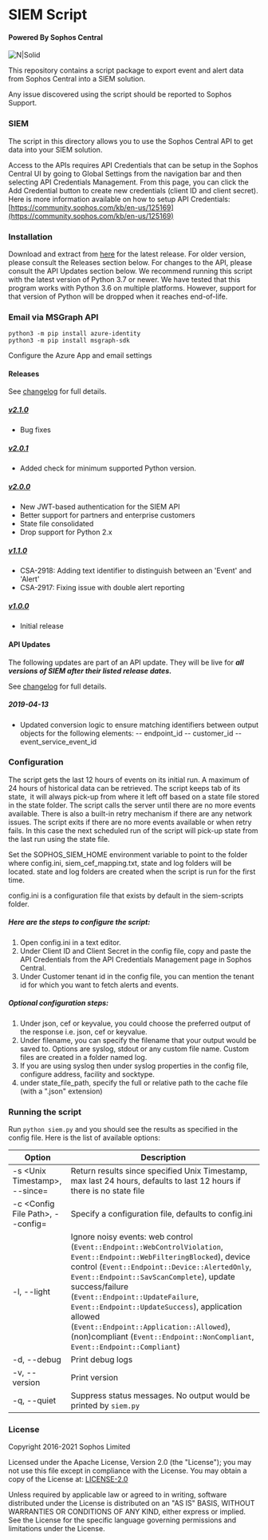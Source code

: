 # SIEM Script

#### Powered By Sophos Central

![N|Solid](https://www.sophos.com/en-us/medialibrary/SophosNext/Images/LP/SophosCentral/central-logo-cir.png?la=en)


This repository contains a script package to export event and alert data from Sophos Central into a SIEM solution.

Any issue discovered using the script should be reported to Sophos Support.


### SIEM

The script in this directory allows you to use the Sophos Central API to get data into your SIEM solution.

Access to the APIs requires API Credentials that can be setup in the Sophos Central UI by going to Global Settings from the navigation bar and then selecting API Credentials Management. From this page, you can click the Add Credential button to create new credentials (client ID and client secret).
Here is more information available on how to setup API Credentials: [https://community.sophos.com/kb/en-us/125169](https://community.sophos.com/kb/en-us/125169)


### Installation ###

Download and extract from [here](https://github.com/sophos/Sophos-Central-SIEM-Integration/archive/v2.1.0.zip) for the latest release.
For older version, please consult the Releases section below.
For changes to the API, please consult the API Updates section below.
We recommend running this script with the latest version of Python 3.7 or newer. We have tested that this program works with Python 3.6 on multiple platforms. However, support for that version of Python will be dropped when it reaches end-of-life.

### Email via MSGraph API ###

```
python3 -m pip install azure-identity
python3 -m pip install msgraph-sdk
```
Configure the Azure App and email settings

#### Releases ####

See [changelog](CHANGELOG.md) for full details.

##### [v2.1.0](https://github.com/sophos/Sophos-Central-SIEM-Integration/archive/v2.1.0.zip) #####

* Bug fixes

##### [v2.0.1](https://github.com/sophos/Sophos-Central-SIEM-Integration/archive/v2.0.1.zip) #####

* Added check for minimum supported Python version.

##### [v2.0.0](https://github.com/sophos/Sophos-Central-SIEM-Integration/archive/v2.0.0.zip) #####

* New JWT-based authentication for the SIEM API
* Better support for partners and enterprise customers
* State file consolidated
* Drop support for Python 2.x

##### [v1.1.0](https://github.com/sophos/Sophos-Central-SIEM-Integration/archive/v1.1.0.zip) #####

* CSA-2918: Adding text identifier to distinguish between an 'Event' and 'Alert'
* CSA-2917: Fixing issue with double alert reporting

##### [v1.0.0](https://github.com/sophos/Sophos-Central-SIEM-Integration/archive/v1.0.0.zip) #####

* Initial release

#### API Updates ####

The following updates are part of an API update. They will be live for ***all versions of SIEM after their listed release dates.***

See [changelog](CHANGELOG.md) for full details.

##### 2019-04-13 #####

* Updated conversion logic to ensure matching identifiers between output objects for the following elements:
-- endpoint_id --	customer_id --	event_service_event_id

### Configuration ###

The script gets the last 12 hours of events on its initial run. A maximum of 24 hours of historical data can be retrieved. The script keeps tab of its state, it will always pick-up from where it left off based on a state file stored in the state folder. The script calls the server until there are no more events available. There is also a built-in retry mechanism if there are any network issues. The script exits if there are no more events available or when retry fails. In this case the next scheduled run of the script will pick-up state from the last run using the state file.

Set the SOPHOS_SIEM_HOME environment variable to point to the folder where config.ini, siem_cef_mapping.txt, state and log folders will be located. state and log folders are created when the script is run for the first time.

config.ini is a configuration file that exists by default in the siem-scripts folder.

##### Here are the steps to configure the script:

1. Open config.ini in a text editor.
2. Under Client ID and Client Secret in the config file, copy and paste the API Credentials from the API Credentials Management page in Sophos Central.
3. Under Customer tenant id in the config file, you can mention the tenant id for which you want to fetch alerts and events.

##### Optional configuration steps:

1. Under json, cef or keyvalue, you could choose the preferred output of the response i.e. json, cef or keyvalue.
2. Under filename, you can specify the filename that your output would be saved to. Options are syslog, stdout or any custom file name. Custom files are created in a folder named log.
3. If you are using syslog then under syslog properties in the config file, configure address, facility and socktype.
4. under state_file_path, specify the full or relative path to the cache file (with a ".json" extension)


### Running the script

Run `python siem.py` and you should see the results as specified in the config file. Here is the list of available options:

| Option | Description |
| ------ | ----------- |
| -s \<Unix Timestamp\>, --since=<Unix Timestamp> | Return results since specified Unix Timestamp, max last 24 hours, defaults to last 12 hours if there is no state file | 
| -c \<Config File Path\>, --config=<Config File Path> | Specify a configuration file, defaults to config.ini |
| -l, --light | Ignore noisy events: web control (`Event::Endpoint::WebControlViolation`, `Event::Endpoint::WebFilteringBlocked`), device control (`Event::Endpoint::Device::AlertedOnly`, `Event::Endpoint::SavScanComplete`), update success/failure (`Event::Endpoint::UpdateFailure`, `Event::Endpoint::UpdateSuccess`), application allowed (`Event::Endpoint::Application::Allowed`), (non)compliant (`Event::Endpoint::NonCompliant`, `Event::Endpoint::Compliant`) |
| -d, --debug | Print debug logs |
| -v, --version | Print version |
| -q, --quiet | Suppress status messages. No output would be printed by `siem.py` |


### License

Copyright 2016-2021 Sophos Limited

Licensed under the Apache License, Version 2.0 (the "License"); you may not use this file except in compliance with the License.
You may obtain a copy of the License at: [LICENSE-2.0](http://www.apache.org/licenses/LICENSE-2.0)

Unless required by applicable law or agreed to in writing, software distributed under the License is distributed on an "AS IS" BASIS, WITHOUT WARRANTIES OR CONDITIONS OF ANY KIND, either express or implied. See the License for the specific language governing permissions and limitations under the License.
